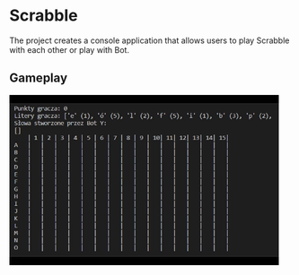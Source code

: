 # Scrabble

The project creates a console application that allows users to play Scrabble with each other or play with Bot.

## Gameplay

![](https://github.com/lukassw1/Scrabble-project/blob/main/gif1.gif)
